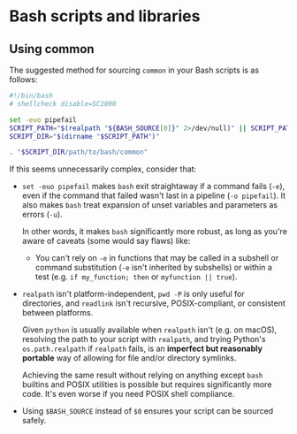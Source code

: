# Bash scripts and libraries

## Using common

The suggested method for sourcing `common` in your Bash scripts is as follows:

```bash
#!/bin/bash
# shellcheck disable=SC1090

set -euo pipefail
SCRIPT_PATH="$(realpath "${BASH_SOURCE[0]}" 2>/dev/null)" || SCRIPT_PATH="$(python -c 'import os,sys;print os.path.realpath(sys.argv[1])' "${BASH_SOURCE[0]}")"
SCRIPT_DIR="$(dirname "$SCRIPT_PATH")"

. "$SCRIPT_DIR/path/to/bash/common"
```

If this seems unnecessarily complex, consider that:

- `set -euo pipefail` makes `bash` exit straightaway if a command fails (`-e`), even if the command that failed wasn't last in a pipeline (`-o pipefail`). It also makes `bash` treat expansion of unset variables and parameters as errors (`-u`).

    In other words, it makes `bash` significantly more robust, as long as you're aware of caveats (some would say flaws) like:

    - You can't rely on `-e` in functions that may be called in a subshell or command substitution (`-e` isn't inherited by subshells) or within a test (e.g. `if my_function; then` or `myfunction || true`).

- `realpath` isn't platform-independent, `pwd -P` is only useful for directories, and `readlink` isn't recursive, POSIX-compliant, or consistent between platforms.

    Given `python` is usually available when `realpath` isn't (e.g. on macOS), resolving the path to your script with `realpath`, and trying Python's `os.path.realpath` if `realpath` fails, is an **imperfect but reasonably portable** way of allowing for file and/or directory symlinks.

    Achieving the same result without relying on anything except `bash` builtins and POSIX utilities is possible but requires significantly more code. It's even worse if you need POSIX shell compliance.

- Using `$BASH_SOURCE` instead of `$0` ensures your script can be sourced safely.
